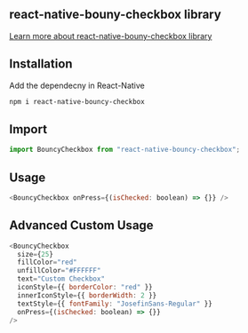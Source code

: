 ## react-native-bouny-checkbox library

[Learn more about react-native-bouny-checkbox library](https://www.npmjs.com/package/react-native-bouncy-checkbox)

## Installation

Add the dependecny in React-Native

```bash
npm i react-native-bouncy-checkbox
```

## Import 

```JavaScript
import BouncyCheckbox from "react-native-bouncy-checkbox";
```

## Usage

```JavaScript
<BouncyCheckbox onPress={(isChecked: boolean) => {}} />
```

## Advanced Custom Usage

```JavaScript
<BouncyCheckbox
  size={25}
  fillColor="red"
  unfillColor="#FFFFFF"
  text="Custom Checkbox"
  iconStyle={{ borderColor: "red" }}
  innerIconStyle={{ borderWidth: 2 }}
  textStyle={{ fontFamily: "JosefinSans-Regular" }}
  onPress={(isChecked: boolean) => {}}
/>
```